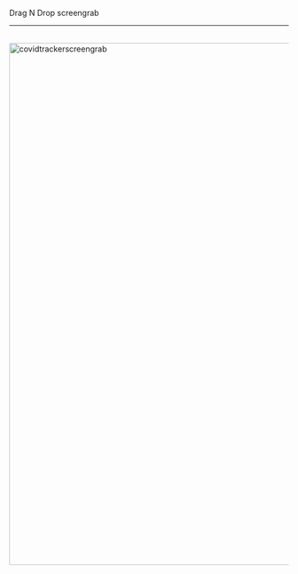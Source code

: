 Drag N Drop screengrab
<hr/><br/>
<img width="940" alt="covidtrackerscreengrab" src="https://user-images.githubusercontent.com/38964004/128395781-f3518cd5-87cd-4ccb-b344-ea120795514c.png">

